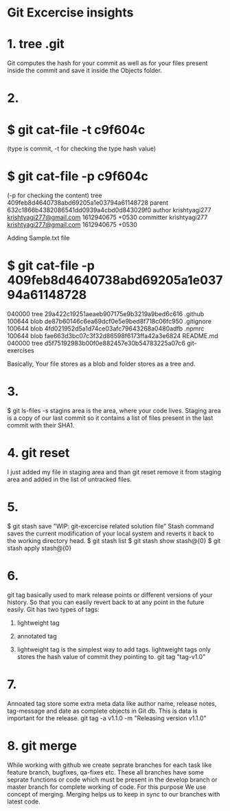 # Git Excercise insights
# 1. tree .git
Git computes the hash for your commit as well as for your files present inside the commit and save it inside the Objects folder.

# 2. 
# $ git cat-file -t c9f604c 
(type is commit, -t for checking the type hash value)
# $ git cat-file -p c9f604c 
(-p for checking the content)
tree 409feb8d4640738abd69205a1e03794a61148728
parent 632c1866b4382086541dd0939a4cbd0d843029f0
author krishtyagi277 <krishtyagi277@gmail.com> 1612940675 +0530
committer krishtyagi277 <krishtyagi277@gmail.com> 1612940675 +0530

Adding Sample.txt file
# $ git cat-file -p 409feb8d4640738abd69205a1e03794a61148728
040000 tree 29a422c19251aeaeb907175e9b3219a9bed6c616    .github
100644 blob de87b60146c6ea69dcf0e5e9bed8f718c06fc950    .gitignore
100644 blob 4fd021952d5a1d74ce03afc79643268a0480adfb    .npmrc
100644 blob fae663d3bc07c3f32d86598f6173ffa42a3e6824    README.md
040000 tree d5f75192983b00f0e882457e30b54783225a07c6    git-exercises

Basically, Your file stores as a blob and folder stores as a tree and.

# 3.
$ git ls-files -s
stagins area is the area, where your code lives. Staging area is a copy of our last commit so it contains a list of files present in the last commit with their SHA1.

# 4. git reset
 I just added my file in staging area and than git reset remove it from staging area and added in the list of untracked files.

# 5. 
$ git stash save "WIP: git-excercise related solution file"
Stash command saves the current modification of your local system and reverts it back to the working directory head.
$ git stash list
$ git stash show stash@{0}
$ git stash apply stash@{0}

# 6.
git tag basically used to mark release points or different versions of your history. So that you can easily revert back to at any point in the future easily. 
Git has two types of tags:
1. lightweight tag
2. annotated tag

1. lightweight tag is the simplest way to add tags. lightweight tags only stores the hash value of commit they pointing to.
 git tag "tag-v1.0"

# 7.
Annoated tag store some extra meta data like author name, release notes, tag-message and date as complete objects in Git db. This is data is important for the release.
git tag -a v1.1.0 -m "Releasing version v1.1.0"

# 8. git merge 
While working with github we create seprate branches for each task like feature branch, bugfixes, qa-fixes etc. These all branches have some seprate functions or code which must be present in the develop branch or master branch for complete working of code. For this purpose We use concept of merging. Merging helps us to keep in sync to our branches with latest code.




